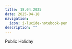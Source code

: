 ```yaml
---
title: 18.04.2025
date: 2025-04-18
navigation:
  icon: i-lucide-notebook-pen
description: ""
---
```


Public Holiday

